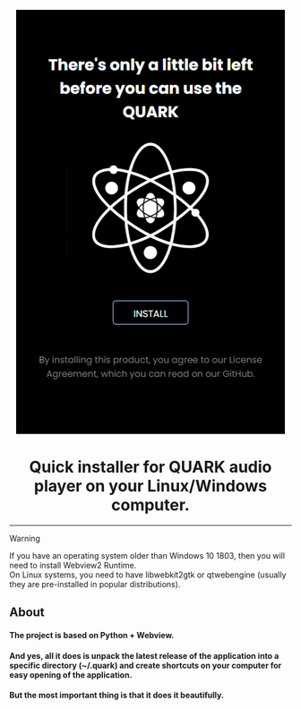 <p align="center">  
  <img width="480" height="758" src="https://raw.githubusercontent.com/z3nsh0w/quark-installer/refs/heads/main/quarkinstaller.png">  
</p>
<h1 align="center">  
  Quick installer for QUARK audio player on your Linux/Windows computer.  
</h1> 

---

 > [!WARNING]  
 > If you have an operating system older than Windows 10 1803, then you will need to install Webview2 Runtime.  
 > On Linux systems, you need to have libwebkit2gtk or qtwebengine (usually they are pre-installed in popular distributions).  

## About
  #### The project is based on Python + Webview. 
  #### And yes, all it does is unpack the latest release of the application into a specific directory (~/.quark) and create shortcuts on your computer for easy opening of the application.   
  #### But the most important thing is that it does it beautifully.  
